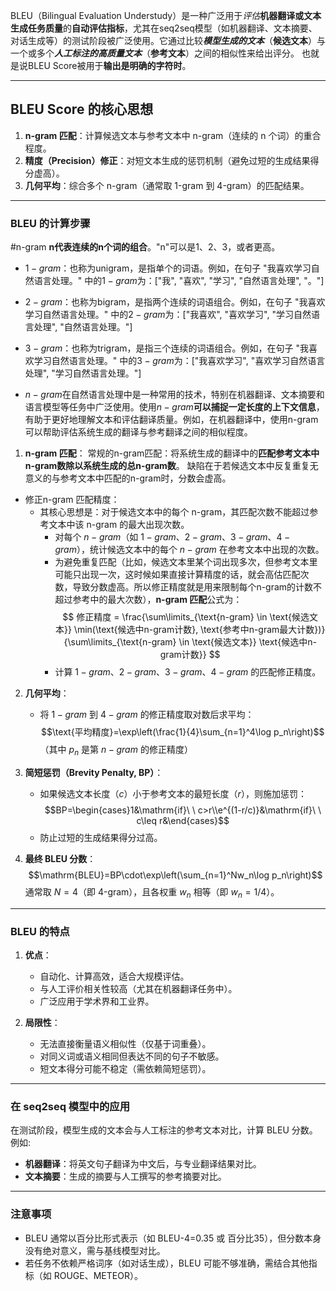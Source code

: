 BLEU（Bilingual Evaluation Understudy）是一种广泛用于*评估***机器翻译或文本生成任务质量**的**自动评估指标**，尤其在seq2seq模型（如机器翻译、文本摘要、对话生成等）的测试阶段被广泛使用。它通过比较***模型生成的文本***（**候选文本**）与一个或多个***人工标注的高质量文本***（**参考文本**）之间的相似性来给出评分。
也就是说BLEU Score被用于**输出是明确的字符时**。

---

## **BLEU Score 的核心思想**
1. **n-gram 匹配**：计算候选文本与参考文本中 n-gram（连续的 n 个词）的重合程度。
2. **精度（Precision）修正**：对短文本生成的惩罚机制（避免过短的生成结果得分虚高）。
3. **几何平均**：综合多个 n-gram（通常取 1-gram 到 4-gram）的匹配结果。

---

### **BLEU 的计算步骤**
#n-gram
**n代表连续的n个词的组合**。"n"可以是1、2、3，或者更高。

- $1-gram$：也称为unigram，是指单个的词语。例如，在句子 "我喜欢学习自然语言处理。" 中的$1-gram$为：["我", "喜欢", "学习", "自然语言处理", "。"]  
- $2-gram$：也称为bigram，是指两个连续的词语组合。例如，在句子 "我喜欢学习自然语言处理。" 中的$2-gram$为：["我喜欢", "喜欢学习", "学习自然语言处理", "自然语言处理。"]  
- $3-gram$：也称为trigram，是指三个连续的词语组合。例如，在句子 "我喜欢学习自然语言处理。" 中的$3-gram$为：["我喜欢学习", "喜欢学习自然语言处理", "学习自然语言处理。"]

- $n-gram$在自然语言处理中是一种常用的技术，特别在机器翻译、文本摘要和语言模型等任务中广泛使用。使用$n-gram$**可以捕捉一定长度的上下文信息**，有助于更好地理解文本和评估翻译质量。例如，在机器翻译中，使用n-gram可以帮助评估系统生成的翻译与参考翻译之间的相似程度。

1. **n-gram 匹配**：
常规的n-gram匹配：将系统生成的翻译中的**匹配参考文本中n-gram数除以系统生成的总n-gram数**。
缺陷在于若候选文本中反复重复无意义的与参考文本中匹配的n-gram时，分数会虚高。

- 修正n-gram 匹配精度：
    - 其核心思想是：对于候选文本中的每个 n-gram，其匹配次数不能超过参考文本中该 n-gram 的最大出现次数。
        - 对每个 $n-gram$（如 $1-gram、2-gram、3-gram、4-gram$），统计候选文本中的每个 $n-gram$ 在参考文本中出现的次数。
        - 为避免重复匹配（比如，候选文本里某个词出现多次，但参考文本里可能只出现一次，这时候如果直接计算精度的话，就会高估匹配次数，导致分数虚高。所以修正精度就是用来限制每个n-gram的计数不超过参考中的最大次数），**n-gram 匹配**公式为：$$
    修正精度 = \frac{\sum\limits_{\text{n-gram} \in \text{候选文本}} \min(\text{候选中n-gram计数}, \text{参考中n-gram最大计数})}{\sum\limits_{\text{n-gram} \in \text{候选文本}} \text{候选中n-gram计数}}
    $$
        - 计算 $1-gram、2-gram、3-gram、4-gram$ 的匹配修正精度。

2. **几何平均**：
    - 将 $1-gram$ 到 $4-gram$ 的修正精度取对数后求平均：$$\text{平均精度}=\exp\left(\frac{1}{4}\sum_{n=1}^4\log p_n\right)$$        （其中 $p_n$​ 是第 $n-gram$ 的修正精度）
        
3. **简短惩罚（Brevity Penalty, BP）**：
    - 如果候选文本长度（$c$）小于参考文本的最短长度（$r$），则施加惩罚：$$BP=\begin{cases}1&\mathrm{if}\ \ c>r\\e^{(1-r/c)}&\mathrm{if}\ \ c\leq r&\end{cases}$$
    - 防止过短的生成结果得分过高。
        
4. **最终 BLEU 分数**：
    $$\mathrm{BLEU}=BP\cdot\exp\left(\sum_{n=1}^Nw_n\log p_n\right)$$
    通常取 $N=4$（即 4-gram），且各权重 $w_n$​ 相等（即 $w_n​=1/4$）。
    

---

### **BLEU 的特点**

1. **优点**：
    - 自动化、计算高效，适合大规模评估。
    - 与人工评价相关性较高（尤其在机器翻译任务中）。
    - 广泛应用于学术界和工业界。

2. **局限性**：
    - 无法直接衡量语义相似性（仅基于词重叠）。
    - 对同义词或语义相同但表达不同的句子不敏感。
    - 短文本得分可能不稳定（需依赖简短惩罚）。

---

### **在 seq2seq 模型中的应用**
在测试阶段，模型生成的文本会与人工标注的参考文本对比，计算 BLEU 分数。例如:
- **机器翻译**：将英文句子翻译为中文后，与专业翻译结果对比。
- **文本摘要**：生成的摘要与人工撰写的参考摘要对比。
---

### **注意事项**
- BLEU 通常以百分比形式表示（如 BLEU-4=0.35 或 百分比35），但分数本身没有绝对意义，需与基线模型对比。
- 若任务不依赖严格词序（如对话生成），BLEU 可能不够准确，需结合其他指标（如 ROUGE、METEOR）。